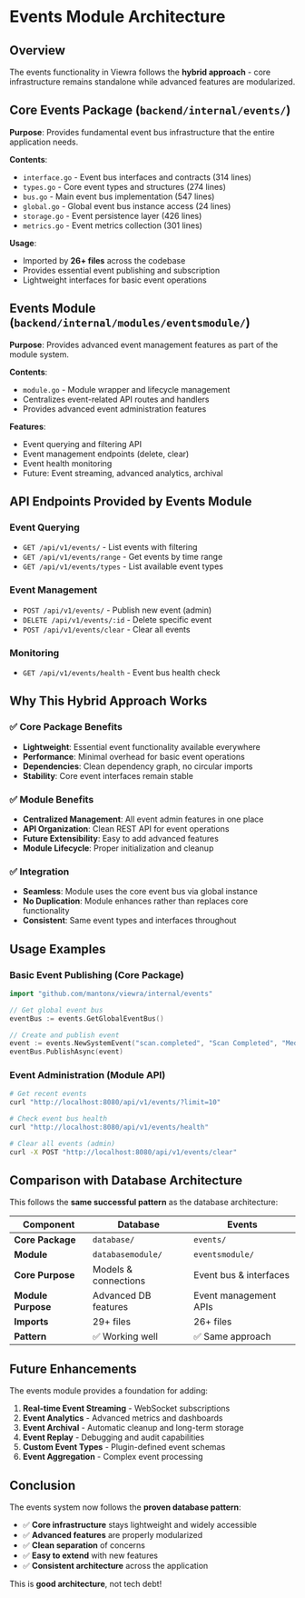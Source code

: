 # Events Module Architecture

## Overview

The events functionality in Viewra follows the **hybrid approach** - core infrastructure remains standalone while advanced features are modularized.

## Core Events Package (`backend/internal/events/`)

**Purpose**: Provides fundamental event bus infrastructure that the entire application needs.

**Contents**:

- `interface.go` - Event bus interfaces and contracts (314 lines)
- `types.go` - Core event types and structures (274 lines)
- `bus.go` - Main event bus implementation (547 lines)
- `global.go` - Global event bus instance access (24 lines)
- `storage.go` - Event persistence layer (426 lines)
- `metrics.go` - Event metrics collection (301 lines)

**Usage**:

- Imported by **26+ files** across the codebase
- Provides essential event publishing and subscription
- Lightweight interfaces for basic event operations

## Events Module (`backend/internal/modules/eventsmodule/`)

**Purpose**: Provides advanced event management features as part of the module system.

**Contents**:

- `module.go` - Module wrapper and lifecycle management
- Centralizes event-related API routes and handlers
- Provides advanced event administration features

**Features**:

- Event querying and filtering API
- Event management endpoints (delete, clear)
- Event health monitoring
- Future: Event streaming, advanced analytics, archival

## API Endpoints Provided by Events Module

### Event Querying

- `GET /api/v1/events/` - List events with filtering
- `GET /api/v1/events/range` - Get events by time range
- `GET /api/v1/events/types` - List available event types

### Event Management

- `POST /api/v1/events/` - Publish new event (admin)
- `DELETE /api/v1/events/:id` - Delete specific event
- `POST /api/v1/events/clear` - Clear all events

### Monitoring

- `GET /api/v1/events/health` - Event bus health check

## Why This Hybrid Approach Works

### ✅ **Core Package Benefits**

- **Lightweight**: Essential event functionality available everywhere
- **Performance**: Minimal overhead for basic event operations
- **Dependencies**: Clean dependency graph, no circular imports
- **Stability**: Core event interfaces remain stable

### ✅ **Module Benefits**

- **Centralized Management**: All event admin features in one place
- **API Organization**: Clean REST API for event operations
- **Future Extensibility**: Easy to add advanced features
- **Module Lifecycle**: Proper initialization and cleanup

### ✅ **Integration**

- **Seamless**: Module uses the core event bus via global instance
- **No Duplication**: Module enhances rather than replaces core functionality
- **Consistent**: Same event types and interfaces throughout

## Usage Examples

### Basic Event Publishing (Core Package)

```go
import "github.com/mantonx/viewra/internal/events"

// Get global event bus
eventBus := events.GetGlobalEventBus()

// Create and publish event
event := events.NewSystemEvent("scan.completed", "Scan Completed", "Media scan finished successfully")
eventBus.PublishAsync(event)
```

### Event Administration (Module API)

```bash
# Get recent events
curl "http://localhost:8080/api/v1/events/?limit=10"

# Check event bus health
curl "http://localhost:8080/api/v1/events/health"

# Clear all events (admin)
curl -X POST "http://localhost:8080/api/v1/events/clear"
```

## Comparison with Database Architecture

This follows the **same successful pattern** as the database architecture:

| Component          | Database             | Events                 |
| ------------------ | -------------------- | ---------------------- |
| **Core Package**   | `database/`          | `events/`              |
| **Module**         | `databasemodule/`    | `eventsmodule/`        |
| **Core Purpose**   | Models & connections | Event bus & interfaces |
| **Module Purpose** | Advanced DB features | Event management APIs  |
| **Imports**        | 29+ files            | 26+ files              |
| **Pattern**        | ✅ Working well      | ✅ Same approach       |

## Future Enhancements

The events module provides a foundation for adding:

1. **Real-time Event Streaming** - WebSocket subscriptions
2. **Event Analytics** - Advanced metrics and dashboards
3. **Event Archival** - Automatic cleanup and long-term storage
4. **Event Replay** - Debugging and audit capabilities
5. **Custom Event Types** - Plugin-defined event schemas
6. **Event Aggregation** - Complex event processing

## Conclusion

The events system now follows the **proven database pattern**:

- ✅ **Core infrastructure** stays lightweight and widely accessible
- ✅ **Advanced features** are properly modularized
- ✅ **Clean separation** of concerns
- ✅ **Easy to extend** with new features
- ✅ **Consistent architecture** across the application

This is **good architecture**, not tech debt!
